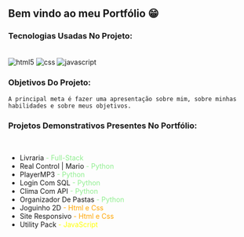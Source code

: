 ## Bem vindo ao meu Portfólio 😁

### Tecnologias Usadas No Projeto:

<div style="display: inline_block"><br/> 
    <img align="center" alt="html5" src="https://img.shields.io/badge/HTML5-E34F26?style=for-the-badge&logo=html5&logoColor=white"/>
    <img align="center" alt="css" src="https://img.shields.io/badge/CSS3-1572B6?style=for-the-badge&logo=css3&logoColor=white"/>
    <img align="center" alt="javascript" src="https://img.shields.io/badge/JavaScript-F7DF1E?style=for-the-badge&logo=javascript&logoColor=black"/>
</div>

### Objetivos Do Projeto:

    A principal meta é fazer uma apresentação sobre mim, sobre minhas habilidades e sobre meus objetivos.

### Projetos Demonstrativos Presentes No Portfólio:
<br>
<ul>
    <li>Livraria <span  style="color:lightgreen">- Full-Stack</span></li>
    <li>Real Control | Mario <span  style="color:lightgreen">- Python</span></li>
    <li>PlayerMP3 <span  style="color:lightgreen">- Python</span></li>
    <li>Login Com SQL <span style="color:lightgreen">- Python</span></li>
    <li>Clima Com API <span style="color:lightgreen">- Python</span></li>
    <li>Organizador De Pastas<span style="color:lightgreen"> - Python</span></li>
    <li>Joguinho 2D <span style="color:orange">- Html e Css</span></li>
    <li>Site Responsivo <span style="color:orange">- Html e Css</span></li>
    <li>Utility Pack <span style="color:yellow">- JavaScript</span></li>
</ul>
